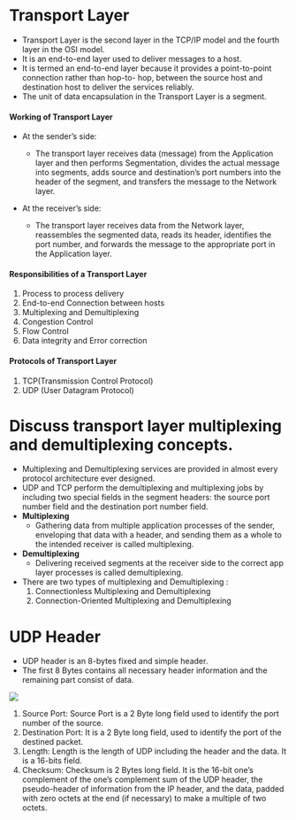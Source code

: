# Transport Layer

- Transport Layer is the second layer in the TCP/IP model and the fourth layer in the OSI model. 
- It is an end-to-end layer used to deliver messages to a host. 
- It is termed an end-to-end layer because it provides a point-to-point connection rather than hop-to- hop, between the source host and destination host to deliver the services reliably. 
- The unit of data encapsulation in the Transport Layer is a segment. 

#### Working of Transport Layer

- At the sender’s side: 
  - The transport layer receives data (message) from the Application layer and then performs Segmentation, divides the actual message into segments, adds source and destination’s port numbers into the header of the segment, and transfers the message to the Network layer. 

- At the receiver’s side:
  - The transport layer receives data from the Network layer, reassembles the segmented data, reads its header, identifies the port number, and forwards the message to the appropriate port in the Application layer. 

#### Responsibilities of a Transport Layer

1. Process to process delivery
2. End-to-end Connection between hosts
3. Multiplexing and Demultiplexing
4. Congestion Control
5. Flow Control
6. Data integrity and Error correction

#### Protocols of Transport Layer

1. TCP(Transmission Control Protocol)
2. UDP (User Datagram Protocol)

# Discuss transport layer multiplexing and demultiplexing concepts.

- Multiplexing and Demultiplexing services are provided in almost every protocol architecture ever designed.
- UDP and TCP perform the demultiplexing and multiplexing jobs by including two special fields in the segment headers: the source port number field and the destination port number field. 
- **Multiplexing** 
  - Gathering data from multiple application processes of the sender, enveloping that data with a header, and sending them as a whole to the intended receiver is called multiplexing. 
- **Demultiplexing**
  - Delivering received segments at the receiver side to the correct app layer processes is called demultiplexing. 
- There are two types of multiplexing and Demultiplexing : 
  1. Connectionless Multiplexing and Demultiplexing
  2. Connection-Oriented Multiplexing and Demultiplexing
  
# UDP Header

- UDP header is an 8-bytes fixed and simple header.
- The first 8 Bytes contains all necessary header information and the remaining part consist of data.

<img src="https://media.geeksforgeeks.org/wp-content/uploads/UDP-header.png">

1. Source Port: Source Port is a 2 Byte long field used to identify the port number of the source.
2. Destination Port: It is a 2 Byte long field, used to identify the port of the destined packet.
3. Length: Length is the length of UDP including the header and the data. It is a 16-bits field.
4. Checksum: Checksum is 2 Bytes long field. It is the 16-bit one’s complement of the one’s complement sum of the UDP header, the pseudo-header of information from the IP header, and the data, padded with zero octets at the end (if necessary) to make a multiple of two octets.









